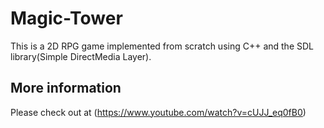 Magic-Tower
===========

This is a 2D RPG game implemented from scratch using C++ 
and the SDL library(Simple DirectMedia Layer). 

## More information

Please check out at (https://www.youtube.com/watch?v=cUJJ_eq0fB0)

